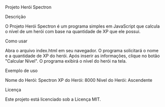 Projeto Herói Spectron

Descrição

O Projeto Herói Spectron é um programa simples em JavaScript que calcula o nível de um herói com base na quantidade de XP que ele possui.

Como usar

Abra o arquivo index.html em seu navegador.
O programa solicitará o nome e a quantidade de XP do herói.
Após inserir as informações, clique no botão "Calcular Nível".
O programa exibirá o nível do herói na tela.

Exemplo de uso

Nome do Herói: Spectron
XP do Herói: 8000
Nível do Herói: Ascendente

Licença

Este projeto está licenciado sob a Licença MIT.
